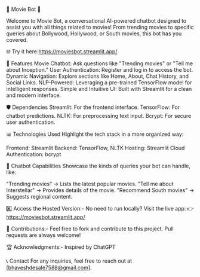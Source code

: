 🎥 Movie Bot 🤖

Welcome to Movie Bot, a conversational AI-powered chatbot designed to assist you with all things related to movies! From trending movies to specific queries about Bollywood, Hollywood, or South movies, this bot has you covered.

🌐 Try it here:https://moviesbot.streamlit.app/

🚀 Features
Movie Chatbot: Ask questions like "Trending movies" or "Tell me about Inception."
User Authentication: Register and log in to access the bot.
Dynamic Navigation: Explore sections like Home, About, Chat History, and Social Links.
NLP-Powered: Leveraging a pre-trained TensorFlow model for intelligent responses.
Simple and Intuitive UI: Built with Streamlit for a clean and modern interface.

🛡️ Dependencies
Streamlit: For the frontend interface.
TensorFlow: For chatbot predictions.
NLTK: For preprocessing text input.
Bcrypt: For secure user authentication.

📊 Technologies Used
Highlight the tech stack in a more organized way:

Frontend: Streamlit
Backend: TensorFlow, NLTK
Hosting: Streamlit Cloud
Authentication: bcrypt

🤖 Chatbot Capabilities
Showcase the kinds of queries your bot can handle, like:

"Trending movies" → Lists the latest popular movies.
"Tell me about Interstellar" → Provides details of the movie.
"Recommend South movies" → Suggests regional content.

6️⃣ Access the Hosted Version:-
No need to run locally? Visit the live app:
👉 https://moviesbot.streamlit.app/

🤝 Contributions:-
Feel free to fork and contribute to this project. Pull requests are always welcome!

🏆 Acknowledgments:-
Inspired by ChatGPT

📞 Contact
For any inquiries, feel free to reach out at [bhaveshdesale7588@gmail.com].
